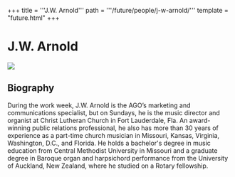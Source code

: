 +++
title = '''J.W. Arnold'''
path = '''/future/people/j-w-arnold/'''
template = "future.html"
+++

<h1>J.W. Arnold</h1>

<img class="speaker-photo" src="https://custom.cvent.com/C3A4539B19F74ABCB6FCE437F6BC0A74/files/event/910aaf2914d44586a56fbd0b3b2c31c0/35366f6da16a4a78bc5d5028153ca8e5.jpg">
<h2>Biography</h2>
<p>During the work week, J.W. Arnold is the AGO’s marketing and communications specialist, but on Sundays, he is the music director and organist at Christ Lutheran Church in Fort Lauderdale, Fla. An award-winning public relations professional, he also has more than 30 years of experience as a part-time church musician in Missouri, Kansas, Virginia, Washington, D.C., and Florida. He holds a bachelor's degree in music education from Central Methodist University in Missouri and a graduate degree in Baroque organ and harpsichord performance from the University of Auckland, New Zealand, where he studied on a Rotary fellowship.</p>


